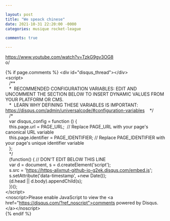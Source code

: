 ```yaml
---

layout: post  
title: "We speack chinese"  
date: 2021-10-31 22:20:00 -0000  
categories: musique rocket-league

comments: true

---
```


https://www.youtube.com/watch?v=TzkG9gv3OG8  
o/

{% if page.comments %} \<div id="disqus\_thread">\</div>  
\<script>  
   /\*\*  
   \*  RECOMMENDED CONFIGURATION VARIABLES: EDIT AND UNCOMMENT THE SECTION BELOW TO INSERT DYNAMIC VALUES FROM YOUR PLATFORM OR CMS.  
   \*  LEARN WHY DEFINING THESE VARIABLES IS IMPORTANT: https://disqus.com/admin/universalcode/#configuration-variables    \*/  
   /\*  
   var disqus\_config = function () {  
   this.page.url = PAGE\_URL;  // Replace PAGE\_URL with your page's canonical URL variable  
   this.page.identifier = PAGE\_IDENTIFIER; // Replace PAGE\_IDENTIFIER with your page's unique identifier variable  
   };  
   \*/  
   (function() { // DON'T EDIT BELOW THIS LINE  
   var d = document, s = d.createElement('script');  
   s.src = 'https://https-alixmut-github-io-g2ek.disqus.com/embed.js';  
   s.setAttribute('data-timestamp', +new Date());  
   (d.head || d.body).appendChild(s);  
   })();  
\</script>  
\<noscript>Please enable JavaScript to view the \<a href="https://disqus.com/?ref_noscript">comments powered by Disqus.\</a>\</noscript>  
{% endif %}
